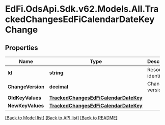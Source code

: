 # EdFi.OdsApi.Sdk.v62.Models.All.TrackedChangesEdFiCalendarDateKeyChange

## Properties

Name | Type | Description | Notes
------------ | ------------- | ------------- | -------------
**Id** | **string** | Resource identifier | [optional] 
**ChangeVersion** | **decimal** | Change version | [optional] 
**OldKeyValues** | [**TrackedChangesEdFiCalendarDateKey**](TrackedChangesEdFiCalendarDateKey.md) |  | [optional] 
**NewKeyValues** | [**TrackedChangesEdFiCalendarDateKey**](TrackedChangesEdFiCalendarDateKey.md) |  | [optional] 

[[Back to Model list]](../README.md#documentation-for-models) [[Back to API list]](../README.md#documentation-for-api-endpoints) [[Back to README]](../README.md)

